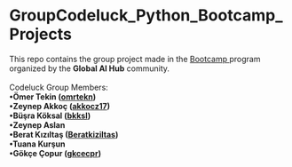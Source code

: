# GroupCodeluck_Python_Bootcamp_Projects

This repo contains the group project made in the <a href="https://www.linkedin.com/posts/globalaihub_python-bootcamp-activity-6943120463048884224-8yaB?utm_source=linkedin_share&utm_medium=member_desktop_web" target="_blank">Bootcamp </a> program organized by the **Global AI Hub** community.
<br><br>
Codeluck Group Members: <br>
**•Ömer Tekin (<a href="https://github.com/omrtekn" target="_blank">omrtekn</a>)** <br>
**•Zeynep Akkoç (<a href="https://github.com/akkocz17" target="_blank">akkocz17</a>)** <br>
**•Büşra Köksal (<a href="https://github.com/bkksl" target="_blank">bkksl</a>)** <br>
**•Zeynep Aslan** <br>
**•Berat Kızıltaş (<a href="https://github.com/Beratkiziltas" target="_blank">Beratkiziltas</a>)** <br>
**•Tuana Kurşun** <br>
**•Gökçe Çopur (<a href="https://github.com/gkcecpr" target="_blank">gkcecpr</a>)** <br>

